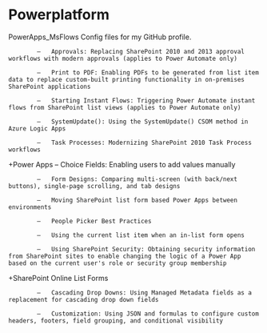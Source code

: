 # Powerplatform

PowerApps_MsFlows
Config files for my GitHub profile.

			–	Approvals: Replacing SharePoint 2010 and 2013 approval workflows with modern approvals (applies to Power Automate only)

			–	Print to PDF: Enabling PDFs to be generated from list item data to replace custom-built printing functionality in on-premises SharePoint applications

			–	Starting Instant Flows: Triggering Power Automate instant flows from SharePoint list views (applies to Power Automate only)

			–	SystemUpdate(): Using the SystemUpdate() CSOM method in Azure Logic Apps

			–	Task Processes: Modernizing SharePoint 2010 Task Process workflows

+Power Apps
			–	Choice Fields: Enabling users to add values manually

			–	Form Designs: Comparing multi-screen (with back/next buttons), single-page scrolling, and tab designs

			–	Moving SharePoint list form based Power Apps between environments

			–	People Picker Best Practices

			–	Using the current list item when an in-list form opens

			–	Using SharePoint Security: Obtaining security information from SharePoint sites to enable changing the logic of a Power App based on the current user's role or security group membership

+SharePoint Online List Forms

			–	Cascading Drop Downs: Using Managed Metadata fields as a replacement for cascading drop down fields

			–	Customization: Using JSON and formulas to configure custom headers, footers, field grouping, and conditional visibility
